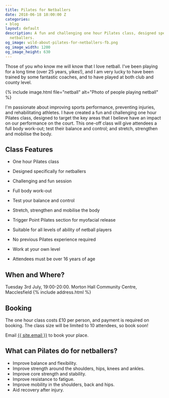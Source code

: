 ```yaml
---
title: Pilates for Netballers
date: 2018-06-18 18:00:00 Z
categories:
- blog
layout: default
description: A fun and challenging one hour Pilates class, designed specifically for
  netballers.
og_image: wild-about-pilates-for-netballers-fb.png
og_image_width: 1200
og_image_height: 630
---
```


Those of you who know me will know that I love netball.  I've been playing for a long time (over 25 years, yikes!), and I am very lucky to have been trained by some fantastic coaches, and to have played at both club and county level.

{% include image.html
    file="netball"
    alt="Photo of people playing netball"
%}

I'm passionate about improving sports performance, preventing injuries, and rehabilitating athletes.  I have created a fun and challenging one hour Pilates class, designed to target the key areas that I believe have an impact on our performance on the court.  This one-off class will give attendees a full body work-out; test their balance and control; and stretch, strengthen and mobilise the body.

## Class Features

* <span>One hour Pilates class</span>
* <span>Designed specifically for netballers</span>

* <span>Challenging and fun session</span>
* <span>Full body work-out</span>
* <span>Test your balance and control</span>
* <span>Stretch, strengthen and mobilise the body</span>
* <span>Trigger Point Pilates section for myofacial release</span>

* <span>Suitable for all levels of ability of netball players</span>
* <span>No previous Pilates experience required</span>
* <span>Work at your own level</span>
* <span>Attendees must be over 16 years of age</span>

## When and Where?

Tuesday 3rd July, <time>19:00</time>-<time>20:00</time>.
Morton Hall Community Centre, Macclesfield
{% include address.html %}

## Booking

The one hour class costs £10 per person, and payment is required on booking.  The class size will be limited to 10 attendees, so book soon!

Email <a href="mailto:{{ site.email | uri_escape }}" aria-label="email address {{ site.email }}">{{ site.email }}</a> to book your place.

## What can Pilates do for netballers?

* <span>Improve balance and flexibility.</span>
* <span>Improve strength around the shoulders, hips, knees and ankles.</span>
* <span>Improve core strength and stability.</span>
* <span>Improve resistance to fatigue.</span>
* <span>Improve mobility in the shoulders, back and hips.</span>
* <span>Aid recovery after injury.</span>

<script type="application/ld+json">
{
  "@context": "http://schema.org",
  "@type": "BusinessEvent",
  "name": "Wild About Pilates: Pilates for Netballers",
  "startDate": "2018-07-03T19:00+01:00",
  "location": {
    "@type": "EventVenue",
    "name": "Wild About Pilates",
    "address": {
      "@type": "PostalAddress",
      "addressCountry": "GB",
      "streetAddress": "Morton Hall Community Centre, Union Road",
      "addressLocality": "Macclesfield",
      "postalCode": "SK11 7BN",
      "addressRegion": "Cheshire"
    }
  },
  "image": [
    "https://www.wildaboutpilates.co.uk/images/wild-about-pilates-for-netballers-fb.png"
   ],
  "description": "A fun and challenging one hour Pilates class, designed specifically for netballers.",
  "endDate": "2018-07-03T20:00+01:00",
  "offers": {
    "@type": "Offer",
    "url": "https://www.wildaboutpilates.co.uk/blog/2018/06/18/pilates-for-netballers/",
    "price": "10",
    "priceCurrency": "GBP",
    "availability": "http://schema.org/InStock",
    "validFrom": "2018-07-03T19:00+01:00"
  },
  "performer": {
    "@type": "Person",
    "name": "Chrissie Wild"
  }
}
</script>

